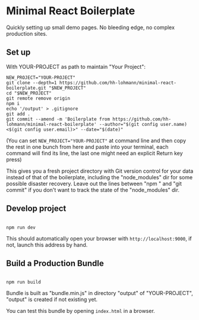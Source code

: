 # Minimal React Boilerplate

Quickly setting up small demo pages. No bleeding edge, no complex production sites.

## Set up

With YOUR-PROJECT as path to maintain "Your Project":

```
NEW_PROJECT="YOUR-PROJECT"
git clone --depth=1 https://github.com/hh-lohmann/minimal-react-boilerplate.git "$NEW_PROJECT"
cd "$NEW_PROJECT"
git remote remove origin
npm i
echo '/output' > .gitignore
git add .
git commit --amend -m 'Boilerplate from https://github.com/hh-lohmann/minimal-react-boilerplate' --author="$(git config user.name) <$(git config user.email)>" --date="$(date)"

```
(You can set `NEW_PROJECT="YOUR-PROJECT"` at command line and then copy the rest in one bunch from here and paste into your terminal, each command will find its line, the last one might need an explicit Return key press)

This gives you a fresh project directory with Git version control for your data instead of that of the boilerplate, including the "node_modules" dir for some possible disaster recovery. Leave out the lines between "npm " and "git commit" if you don't want to track the state of the "node_modules" dir.



## Develop project

```

npm run dev

```

This should automatically open your browser with `http://localhost:9000`, if not, launch this address by hand.



## Build a Production Bundle

```

npm run build

```

Bundle is built as "bundle.min.js" in directory "output" of "YOUR-PROJECT", "output" is created if not existing yet.

You can test this bundle by opening `index.html` in a browser.


